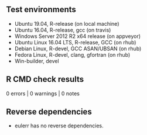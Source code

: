 ## Test environments
* Ubuntu 19.04, R-release (on local machine)
* Ubuntu 16.04, R-release, gcc (on travis)
* Windows Server 2012 R2 x64 release (on appveyor)
* Ubuntu Linux 16.04 LTS, R-release, GCC (on rhub)
* Debian Linux, R-devel, GCC ASAN/UBSAN (on rhub)
* Fedora Linux, R-devel, clang, gfortran (on rhub)
* Win-builder, devel 

## R CMD check results

0 errors | 0 warnings | 0 notes

## Reverse dependencies

* eulerr has no reverse dependencies.
